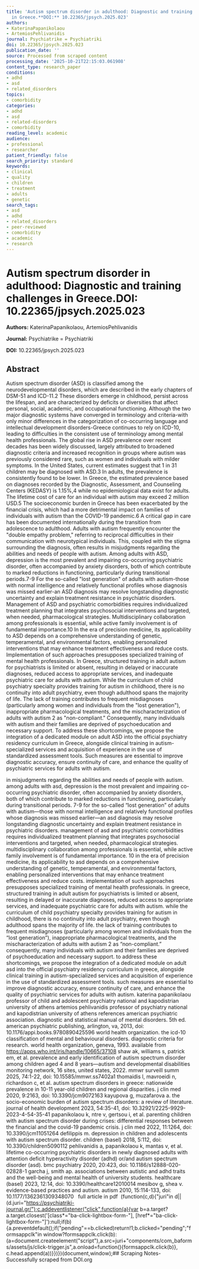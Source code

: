 ```yaml
---
title: 'Autism spectrum disorder in adulthood: Diagnostic and training challenges
  in Greece.**DOI:** 10.22365/jpsych.2025.023'
authors:
- KaterinaPapanikolaou
- ArtemiosPehlivanidis
journal: Psychiatrike = Psychiatriki
doi: 10.22365/jpsych.2025.023
publication_date: ''
source: Processed from scraped content
processing_date: '2025-10-21T22:15:03.061908'
content_type: research_paper
conditions:
- adhd
- asd
- related_disorders
topics:
- comorbidity
categories:
- adhd
- asd
- related-disorders
- comorbidity
reading_level: academic
audience:
- professional
- researcher
patient_friendly: false
search_priority: standard
keywords:
- clinical
- quality
- children
- treatment
- adults
- genetic
search_tags:
- asd
- adhd
- related_disorders
- peer-reviewed
- comorbidity
- academic
- research
---
```


# Autism spectrum disorder in adulthood: Diagnostic and training challenges in Greece.**DOI:** 10.22365/jpsych.2025.023

**Authors:** KaterinaPapanikolaou, ArtemiosPehlivanidis

**Journal:** Psychiatrike = Psychiatriki

**DOI:** 10.22365/jpsych.2025.023

## Abstract

Autism spectrum disorder (ASD) is classified among the neurodevelopmental disorders, which are described in the early chapters of DSM-51 and ICD-11.2 These disorders emerge in childhood, persist across the lifespan, and are characterized by deficits or diversities that affect personal, social, academic, and occupational functioning. Although the two major diagnostic systems have converged in terminology and criteria-with only minor differences in the categorization of co-occurring language and intellectual development disorders-Greece continues to rely on ICD-10, leading to difficulties in the consistent use of terminology among mental health professionals. The global rise in ASD prevalence over recent decades has been widely discussed, largely attributed to broadened diagnostic criteria and increased recognition in groups where autism was previously considered rare, such as women and individuals with milder symptoms. In the United States, current estimates suggest that 1 in 31 children may be diagnosed with ASD.3 In adults, the prevalence is consistently found to be lower. In Greece, the estimated prevalence based on diagnoses recorded by the Diagnostic, Assessment, and Counseling Centers (KEDASY) is 1.15%,4 while no epidemiological data exist for adults. The lifetime cost of care for an individual with autism may exceed 2 million USD.5 The socioeconomic burden in Greece has been exacerbated by the financial crisis, which had a more detrimental impact on families of individuals with autism than the COVID-19 pandemic.6 A critical gap in care has been documented internationally during the transition from adolescence to adulthood. Adults with autism frequently encounter the "double empathy problem," referring to reciprocal difficulties in their communication with neurotypical individuals. This, coupled with the stigma surrounding the diagnosis, often results in misjudgments regarding the abilities and needs of people with autism. Among adults with ASD, depression is the most prevalent and impairing co-occurring psychiatric disorder, often accompanied by anxiety disorders, both of which contribute to marked reductions in functioning, particularly during transitional periods.7-9 For the so-called "lost generation" of adults with autism-those with normal intelligence and relatively functional profiles whose diagnosis was missed earlier-an ASD diagnosis may resolve longstanding diagnostic uncertainty and explain treatment resistance in psychiatric disorders. Management of ASD and psychiatric comorbidities requires individualized treatment planning that integrates psychosocial interventions and targeted, when needed, pharmacological strategies. Multidisciplinary collaboration among professionals is essential, while active family involvement is of fundamental importance.10 In the era of precision medicine, its applicability to ASD depends on a comprehensive understanding of genetic, temperamental, and environmental factors, enabling personalized interventions that may enhance treatment effectiveness and reduce costs. Implementation of such approaches presupposes specialized training of mental health professionals. In Greece, structured training in adult autism for psychiatrists is limited or absent, resulting in delayed or inaccurate diagnoses, reduced access to appropriate services, and inadequate psychiatric care for adults with autism. While the curriculum of child psychiatry specialty provides training for autism in childhood, there is no continuity into adult psychiatry, even though adulthood spans the majority of life. The lack of training contributes to frequent misdiagnoses (particularly among women and individuals from the "lost generation"), inappropriate pharmacological treatments, and the mischaracterization of adults with autism 2 as "non-compliant." Consequently, many individuals with autism and their families are deprived of psychoeducation and necessary support. To address these shortcomings, we propose the integration of a dedicated module on adult ASD into the official psychiatry residency curriculum in Greece, alongside clinical training in autism-specialized services and acquisition of experience in the use of standardized assessment tools. Such measures are essential to improve diagnostic accuracy, ensure continuity of care, and enhance the quality of psychiatric services for adults with autism.

in misjudgments regarding the abilities and needs of people with autism. among adults with asd, depression is the most prevalent and impairing co-occurring psychiatric disorder, often accompanied by anxiety disorders, both of which contribute to marked reductions in functioning, particularly during transitional periods. 7-9 for the so-called “lost generation” of adults with autism—those with normal intelligence and relatively functional profiles whose diagnosis was missed earlier—an asd diagnosis may resolve longstanding diagnostic uncertainty and explain treatment resistance in psychiatric disorders. management of asd and psychiatric comorbidities requires individualized treatment planning that integrates psychosocial interventions and targeted, when needed, pharmacological strategies. multidisciplinary collaboration among professionals is essential, while active family involvement is of fundamental importance. 10 in the era of precision medicine, its applicability to asd depends on a comprehensive understanding of genetic, temperamental, and environmental factors, enabling personalized interventions that may enhance treatment effectiveness and reduce costs. implementation of such approaches presupposes specialized training of mental health professionals. in greece, structured training in adult autism for psychiatrists is limited or absent, resulting in delayed or inaccurate diagnoses, reduced access to appropriate services, and inadequate psychiatric care for adults with autism. while the curriculum of child psychiatry specialty provides training for autism in childhood, there is no continuity into adult psychiatry, even though adulthood spans the majority of life. the lack of training contributes to frequent misdiagnoses (particularly among women and individuals from the “lost generation”), inappropriate pharmacological treatments, and the mischaracterization of adults with autism 2 as “non-compliant.” consequently, many individuals with autism and their families are deprived of psychoeducation and necessary support. to address these shortcomings, we propose the integration of a dedicated module on adult asd into the official psychiatry residency curriculum in greece, alongside clinical training in autism-specialized services and acquisition of experience in the use of standardized assessment tools. such measures are essential to improve diagnostic accuracy, ensure continuity of care, and enhance the quality of psychiatric services for adults with autism. katerina papanikolaou professor of child and adolescent psychiatry national and kapodistrian university of athens artemios pehlivanidis professor of psychiatry national and kapodistrian university of athens references american psychiatric association. diagnostic and statistical manual of mental disorders. 5th ed. american psychiatric publishing, arlington, va, 2013, doi: 10.1176/appi.books.9780890425596 world health organization. the icd-10 classification of mental and behavioural disorders. diagnostic criteria for research. world health organization, geneva, 1993. available from https://apps.who.int/iris/handle/10665/37108 shaw ak, williams s, patrick em, et al. prevalence and early identification of autism spectrum disorder among children aged 4 and 8 years—autism and developmental disabilities monitoring network, 16 sites, united states, 2022. mmwr surveill summ 2025, 74:1-22, doi: 10.15585/mmwr.ss7402a1 thomaidis l, mavroeidi n, richardson c, et al. autism spectrum disorders in greece: nationwide prevalence in 10-11 year-old children and regional disparities. j clin med 2020, 9:2163, doi: 10.3390/jcm9072163 kayupova g, muzafarova a. the socio-economic burden of autism spectrum disorders: a review of literature. journal of health development 2023, 54:35-41, doi: 10.32921/2225-9929-2023-4-54-35-41 papanikolaou k, ntre v, gertsou i, et al. parenting children with autism spectrum disorder during crises: differential responses between the financial and the covid-19 pandemic crisis. j clin med 2022, 11:1264, doi: 10.3390/jcm11051264 defilippis m. depression in children and adolescents with autism spectrum disorder. children (basel) 2018, 5:112, doi: 10.3390/children5090112 pehlivanidis a, papanikolaou k, mantas v, et al. lifetime co-occurring psychiatric disorders in newly diagnosed adults with attention deficit hyperactivity disorder (adhd) or/and autism spectrum disorder (asd). bmc psychiatry 2020, 20:423, doi: 10.1186/s12888-020-02828-1 garcha j, smith ap. associations between autistic and adhd traits and the well-being and mental health of university students. healthcare (basel) 2023, 12:14, doi: 10.3390/healthcare12010014 mesibov g, shea v. evidence-based practices and autism. autism 2010, 15:114-133, doi: 10.1177/1362361309348070   full article in pdf  (function(c,d){"juri"in d||(d.juri="https://psychiatriki-journal.gr/");c.addeventlistener("click",function(a){var b=a.target?a.target.closest('[class*="ba-click-lightbox-form-"], [href*="ba-click-lightbox-form-"]'):null;if(b){a.preventdefault();if("pending"==b.clicked)return!1;b.clicked="pending";"formsappclk"in window?formsappclk.click(b):(a=document.createelement("script"),a.src=juri+"components/com_baforms/assets/js/click-trigger.js",a.onload=function(){formsappclk.click(b)}, c.head.append(a))}})})(document,window);## Scraping Notes- Successfully scraped from DOI.org